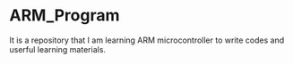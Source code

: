 # ARM_Program
It is a repository that I am learning ARM microcontroller to write codes and userful learning materials.
